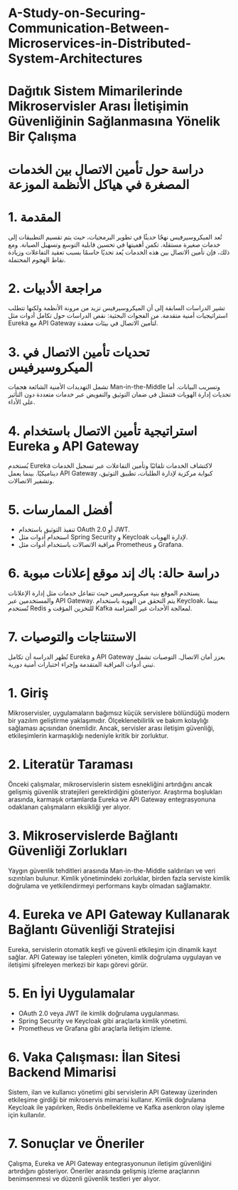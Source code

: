 # A-Study-on-Securing-Communication-Between-Microservices-in-Distributed-System-Architectures

# Dağıtık Sistem Mimarilerinde Mikroservisler Arası İletişimin Güvenliğinin Sağlanmasına Yönelik Bir Çalışma

# دراسة حول تأمين الاتصال بين الخدمات المصغرة في هياكل الأنظمة الموزعة

# 1. المقدمة
تُعد الميكروسيرفيس نهجًا حديثًا في تطوير البرمجيات، حيث يتم تقسيم التطبيقات إلى خدمات صغيرة مستقلة. تكمن أهميتها في تحسين قابلية التوسع وتسهيل الصيانة. ومع ذلك، فإن تأمين الاتصال بين هذه الخدمات يُعد تحديًا حاسمًا بسبب تعقيد التفاعلات وزيادة نقاط الهجوم المحتملة.

# 2. مراجعة الأدبيات
تشير الدراسات السابقة إلى أن الميكروسيرفيس تزيد من مرونة الأنظمة ولكنها تتطلب استراتيجيات أمنية متقدمة. من الفجوات البحثية: نقص الدراسات حول تكامل أدوات مثل Eureka مع API Gateway لتأمين الاتصال في بيئات معقدة.

# 3. تحديات تأمين الاتصال في الميكروسيرفيس
تشمل التهديدات الأمنية الشائعة هجمات Man-in-the-Middle وتسريب البيانات. أما تحديات إدارة الهويات فتتمثل في ضمان التوثيق والتفويض عبر خدمات متعددة دون التأثير على الأداء.

# 4. استراتيجية تأمين الاتصال باستخدام Eureka و API Gateway
يُستخدم Eureka لاكتشاف الخدمات تلقائيًا وتأمين التفاعلات عبر تسجيل الخدمات ديناميكيًا. بينما يعمل API Gateway كبوابة مركزية لإدارة الطلبات، تطبيق التوثيق، وتشفير الاتصالات.

# 5. أفضل الممارسات
- تنفيذ التوثيق باستخدام OAuth 2.0 أو JWT.
- استخدام أدوات مثل Spring Security و Keycloak لإدارة الهويات.
- مراقبة الاتصالات باستخدام أدوات مثل Prometheus و Grafana.

# 6. دراسة حالة: باك إند موقع إعلانات مبوبة
يستخدم الموقع بنية ميكروسيرفيس حيث تتفاعل خدمات مثل إدارة الإعلانات والمستخدمين عبر API Gateway. يتم التحقق من الهوية باستخدام Keycloak، بينما تُستخدم Redis للتخزين المؤقت و Kafka لمعالجة الأحداث غير المتزامنة.

# 7. الاستنتاجات والتوصيات
تُظهر الدراسة أن تكامل Eureka و API Gateway يعزز أمان الاتصال. التوصيات تشمل تبني أدوات المراقبة المتقدمة وإجراء اختبارات أمنية دورية.

# 1. Giriş
Mikroservisler, uygulamaların bağımsız küçük servislere bölündüğü modern bir yazılım geliştirme yaklaşımıdır. Ölçeklenebilirlik ve bakım kolaylığı sağlaması açısından önemlidir. Ancak, servisler arası iletişim güvenliği, etkileşimlerin karmaşıklığı nedeniyle kritik bir zorluktur.

# 2. Literatür Taraması
Önceki çalışmalar, mikroservislerin sistem esnekliğini artırdığını ancak gelişmiş güvenlik stratejileri gerektirdiğini gösteriyor. Araştırma boşlukları arasında, karmaşık ortamlarda Eureka ve API Gateway entegrasyonuna odaklanan çalışmaların eksikliği yer alıyor.

# 3. Mikroservislerde Bağlantı Güvenliği Zorlukları
Yaygın güvenlik tehditleri arasında Man-in-the-Middle saldırıları ve veri sızıntıları bulunur. Kimlik yönetimindeki zorluklar, birden fazla serviste kimlik doğrulama ve yetkilendirmeyi performans kaybı olmadan sağlamaktır.

# 4. Eureka ve API Gateway Kullanarak Bağlantı Güvenliği Stratejisi
Eureka, servislerin otomatik keşfi ve güvenli etkileşim için dinamik kayıt sağlar. API Gateway ise talepleri yöneten, kimlik doğrulama uygulayan ve iletişimi şifreleyen merkezi bir kapı görevi görür.

# 5. En İyi Uygulamalar
- OAuth 2.0 veya JWT ile kimlik doğrulama uygulanması.
- Spring Security ve Keycloak gibi araçlarla kimlik yönetimi.
- Prometheus ve Grafana gibi araçlarla iletişim izleme.

# 6. Vaka Çalışması: İlan Sitesi Backend Mimarisi
Sistem, ilan ve kullanıcı yönetimi gibi servislerin API Gateway üzerinden etkileşime girdiği bir mikroservis mimarisi kullanır. Kimlik doğrulama Keycloak ile yapılırken, Redis önbellekleme ve Kafka asenkron olay işleme için kullanılır.

# 7. Sonuçlar ve Öneriler
Çalışma, Eureka ve API Gateway entegrasyonunun iletişim güvenliğini artırdığını gösteriyor. Öneriler arasında gelişmiş izleme araçlarının benimsenmesi ve düzenli güvenlik testleri yer alıyor.
